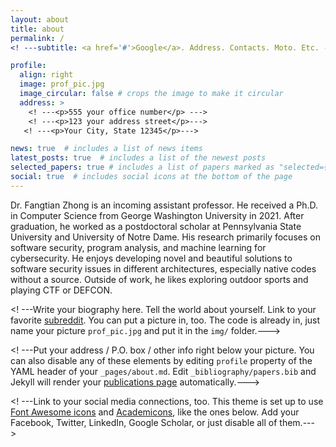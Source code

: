 ```yaml
---
layout: about
title: about
permalink: /
<! ---subtitle: <a href='#'>Google</a>. Address. Contacts. Moto. Etc. --->

profile:
  align: right
  image: prof_pic.jpg
  image_circular: false # crops the image to make it circular
  address: >
    <! ---<p>555 your office number</p> --->
    <! ---<p>123 your address street</p>--->
   <! ---<p>Your City, State 12345</p>--->

news: true  # includes a list of news items
latest_posts: true  # includes a list of the newest posts
selected_papers: true # includes a list of papers marked as "selected={true}"
social: true  # includes social icons at the bottom of the page
---
```

Dr. Fangtian Zhong is an incoming assistant professor. He received a Ph.D. in Computer Science from George Washington University in 2021. After graduation, he worked as a postdoctoral scholar at Pennsylvania State University and University of Notre Dame. His research primarily focuses on software security, program analysis, and machine learning for cybersecurity. He enjoys developing novel and beautiful solutions to software security issues in different architectures, especially native codes without a source. Outside of work, he likes exploring outdoor sports and playing CTF or DEFCON.

<! ---Write your biography here. Tell the world about yourself. Link to your favorite [subreddit](http://reddit.com). You can put a picture in, too. The code is already in, just name your picture `prof_pic.jpg` and put it in the `img/` folder.--->

<! ---Put your address / P.O. box / other info right below your picture. You can also disable any of these elements by editing `profile` property of the YAML header of your `_pages/about.md`. Edit `_bibliography/papers.bib` and Jekyll will render your [publications page](/al-folio/publications/) automatically.--->

<! ---Link to your social media connections, too. This theme is set up to use [Font Awesome icons](http://fortawesome.github.io/Font-Awesome/) and [Academicons](https://jpswalsh.github.io/academicons/), like the ones below. Add your Facebook, Twitter, LinkedIn, Google Scholar, or just disable all of them.--->
